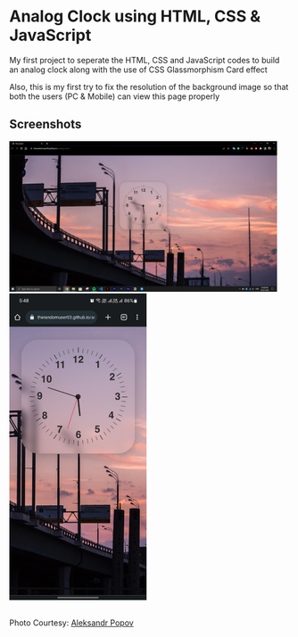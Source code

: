 
# Analog Clock using HTML, CSS & JavaScript

My first project to seperate the HTML, CSS and JavaScript codes to build an analog clock along with the use of CSS Glassmorphism Card effect

Also, this is my first try to fix the resolution of the background image so that both the users (PC & Mobile) can view this page properly


## Screenshots

<img src="https://github.com/therandomuser03/analog-clock/blob/main/ss%20for%20readme/for%20pc.png" width="480" height="270">

<img src="https://github.com/therandomuser03/analog-clock/blob/main/ss%20for%20readme/for%20mobile.png" width="246" height="550">



## 

Photo Courtesy: [Aleksandr Popov](https://unsplash.com/@5tep5?utm_source=unsplash&utm_medium=referral&utm_content=creditCopyText)
